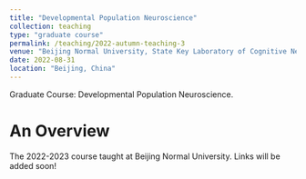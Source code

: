 ```yaml
---
title: "Developmental Population Neuroscience"
collection: teaching
type: "graduate course"
permalink: /teaching/2022-autumn-teaching-3
venue: "Beijing Normal University, State Key Laboratory of Cognitive Neuroscience and Learning"
date: 2022-08-31
location: "Beijing, China"
---
```


Graduate Course: Developmental Population Neuroscience.

An Overview
======
The 2022-2023 course taught at Beijing Normal University. Links will be added soon!

